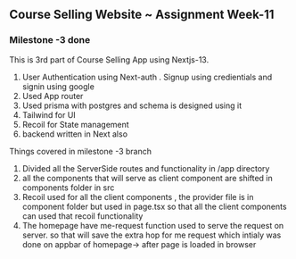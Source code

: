 ## Course Selling Website ~ Assignment Week-11

### Milestone -3 done

This is 3rd part of Course Selling App using Nextjs-13.

1. User Authentication using Next-auth . Signup using credientials and signin using google
2. Used App router
3. Used prisma with postgres and schema is designed using it
4. Tailwind for UI
5. Recoil for State management
6. backend written in Next also

Things covered in milestone -3 branch

1. Divided all the ServerSide routes and functionality in /app directory
2. all the components that will serve as client component are shifted in components folder in src
3. Recoil used for all the client components , the provider file is in component folder but used in page.tsx
   so that all the client components can used that recoil functionality
4. The homepage have me-request function used to serve the request on server. so that will save the extra hop
   for me request which intialy was done on appbar of homepage-> after page is loaded in browser
